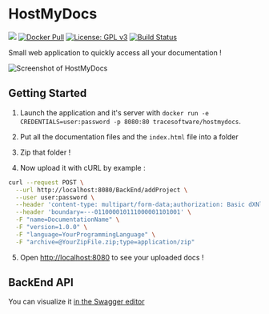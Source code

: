 # HostMyDocs

[![](https://images.microbadger.com/badges/image/tracesoftware/hostmydocs.svg)](https://microbadger.com/images/tracesoftware/hostmydocs "Get your own image badge on microbadger.com")
[![Docker Pull](https://img.shields.io/docker/pulls/tracesoftware/hostmydocs.svg)](https://hub.docker.com/r/tracesoftware/hostmydocs/)
[![License: GPL v3](https://img.shields.io/badge/License-GPL%20v3-blue.svg)](http://www.gnu.org/licenses/gpl-3.0)
[![Build Status](https://travis-ci.org/TraceSoftwareInternational/HostMyDocs.svg?branch=master)](https://travis-ci.org/TraceSoftwareInternational/HostMyDocs)

Small web application to quickly access all your documentation !

![Screenshot of HostMyDocs](http://i.imgur.com/FBu4RL4.png)

## Getting Started

1) Launch the application and it's server with `docker run -e CREDENTIALS=user:password -p 8080:80 tracesoftware/hostmydocs`.

2) Put all the documentation files and the `index.html` file into a folder

3) Zip that folder !

4) Now upload it with cURL by example :

``` bash
curl --request POST \
  --url http://localhost:8080/BackEnd/addProject \
  --user user:password \
  --header 'content-type: multipart/form-data;authorization: Basic dXNlcjpwYXNzd29yZA==' \
  --header 'boundary=---011000010111000001101001' \
  -F "name=DocumentationName" \
  -F "version=1.0.0" \
  -F "language=YourProgrammingLanguage" \
  -F "archive=@YourZipFile.zip;type=application/zip"
```

5) Open [http://localhost:8080](http://localhost:8080) to see your uploaded docs !

## BackEnd API

You can visualize it [in the Swagger editor](http://editor.swagger.io/#/?import=https://cdn.rawgit.com/TraceSoftwareInternational/HostMyDocs/master/BackEnd/specs/swagger.yaml)
